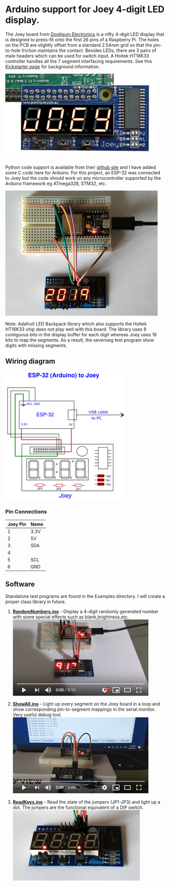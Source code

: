 # Arduino support for Joey 4-digit LED display.

The Joey board from [Gooligum Electronics](http://www.gooligum.com.au) is a nifty 4-digit LED display that is designed to press-fit onto
the first 26 pins of a Raspberry Pi. The holes on the PCB are slightly offset from a standard 2.54mm grid so that the pin-to-hole friction maintains the contact. Besides LEDs, there are 3 pairs of male headers which can be used for switch input. A Holtek HT16K33 controller handles all the 7 segment interfacing requirements. See this 
[Kickstarter page](https://www.kickstarter.com/projects/gooligumelec/joey-a-sidecar-led-display-for-raspberry-pi) for background information.

![RPi Joey](images/RPi-Joey.jpg)

Python code support is available from their [github site](https://github.com/gooligumelec/Joey-support-Python-code) and I have added some C code here for Arduino. For this project, an ESP-32 was connected to Joey but the code should work on any microcontroller supported by the Arduino framework eg ATmega328, STM32, etc.

![ESP32 Joey](images/ESP32-Joey.png)</center>

Note: Adafruit LED Backpack library which also supports the Holtek HT16K33 chip does not play well with this board. The library uses 8 contiguous bits in the display buffer for each digit whereas Joey uses 16 bits to map the segments. As a result, the sevenseg test program show digits with missing segments.

## Wiring diagram
  ![ESP32-Joey wiring](images/Wiring.png)

### Pin Connections
|Joey Pin|Name |
|-------|-----|
|1      |3.3V |
|2      |5V   |
|3      |SDA  |
|4      |     |
|5      |SCL  |
|6      |GND  |

## Software
Standalone test programs are found in the Examples directory. I will create a proper class library in future.

1. **[RandomNumbers.ino](https://github.com/alw1746/Adafruit_ILI9486_STM32/blob/master/examples/graphicstest/graphicstest.ino)** - Display a 4-digit randomly generated number with some special effects such as blank,brightness,etc.  
[![RandomNumDisplay output](images/RandNumvid.png)](https://youtu.be/NhdULcFH1z8)

2. **[ShowAll.ino](https://github.com/alw1746/Arduino-Joey/blob/master/examples/ShowAll/ShowAll.ino)** - Light up every segment on the Joey board in a loop and show corresponding pin-to-segment mappings in the serial monitor. Very useful debug tool.  
[![ShowAll output](images/ShowAllvid.png)](https://youtu.be/etNIoB2-EFw)

3. **[ReadKeys.ino](https://github.com/alw1746/Arduino-Joey/blob/master/examples/ReadKeys/ReadKeys.ino)** - Read the state of the jumpers (JP1-JP3) and light up a dot. The jumpers are the functional equivalent of a DIP switch.  
![ReadKeys](images/ReadKeys.png)

